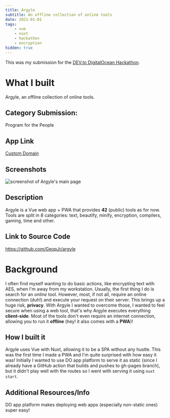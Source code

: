 ```yaml
---
title: Argyle
subtitle: An offline collection of online tools
date: 2021-01-01
tags:
    - vue
    - nuxt
    - hackathon
    - encryption
hidden: true
---
```


This was my submission for the [DEV.to DigitalOcean Hackathon](https://dev.to/devteam/announcing-the-digitalocean-app-platform-hackathon-on-dev-2i1k).

# What I built
Argyle, an offline collection of online tools.

## Category Submission: 
Program for the People

## App Link
[Custom Domain](https://argyle.geopjr.dev/)

## Screenshots
![screenshot of Argyle's main page](https://i.imgur.com/5cjMyoo.png)

## Description
 Argyle is a Vue web app + PWA that provides **42** (public) tools as for now. Tools are split in 8 categories: text, beautify, minify, encryption, compilers, gaming, time and other.

## Link to Source Code
https://github.com/GeopJr/argyle


# Background
I often find myself wanting to do basic actions, like encrypting text with AES, when I'm away from my workstation. Usually, the first thing I do is search for an *online* tool. However, most, if not all, require an online connection (duh!) and execute your request on their server. This brings up a huge risk, **privacy**. With Argyle I wanted to overcome those, I wanted to feel secure when using a web tool, that's why Argyle executes everything **client-side**. Most of the tools don't even require an internet connection, allowing you to run it **offline** (hey! it also comes with a **PWA**)!

## How I built it 
Argyle uses Vue with Nuxt, allowing it to be a SPA without any hustle. This was the first time I made a PWA and I'm quite surprised with how easy it was!
Initially I wanted to use DO app platform to serve it as static (since I already have a GitHub action that builds and pushes to gh-pages branch), but it didn't play well with the routes so I went with serving it using `nuxt start`.

## Additional Resources/Info
DO app platform makes deploying web apps (especially non-static ones) super easy!
